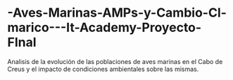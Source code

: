 # -Aves-Marinas-AMPs-y-Cambio-Cl-marico---It-Academy-Proyecto-FInal
Analisis de la evolución de las poblaciones de aves marinas en el Cabo de Creus y el impacto de condiciones ambientales sobre las mismas.
